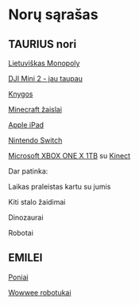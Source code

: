 # Norų sąrašas

## TAURIUS nori

[Lietuviškas Monopoly](https://pigu.lt/lt/search?q=stalo+%C5%BEaidimas+monopoly)

[DJI Mini 2 - jau taupau](http://www.skytech.lt/cpma0000031201-dji-mini-p-529617.html)

[Knygos](https://www.knygos.lt/lt/knygos/zanras/vaiku-literatura/)

[Minecraft žaislai](https://pigu.lt/lt/search?q=minecraft)

[Apple iPad](http://www.skytech.lt/mw742fda-apple-ipad-102-wifi-32gb-pilkas-p-468246.html)

[Nintendo Switch](http://www.skytech.lt/2500066-nintendo-switch-pilka-viename-zaidimu-nesiojama-konsole-p-347069.html)

[Microsoft XBOX ONE X 1TB](http://www.skytech.lt/cyv00009-microsoft-xbox-one-1tb-zaidimu-konsole-p-371415.html)
su [Kinect](http://www.skytech.lt/885370849479-microsoft-kinect-sensorius-skirtas-xbox-one-konsolei-p-220714.html)

Dar patinka:

Laikas praleistas kartu su jumis

Kiti stalo žaidimai

Dinozaurai

Robotai

## EMILEI

[Poniai](https://pigu.lt/lt/search?q=my+little+pony)

[Wowwee robotukai](https://www.funtastik.lt/robotas-wowwee-miposaur-0890)


